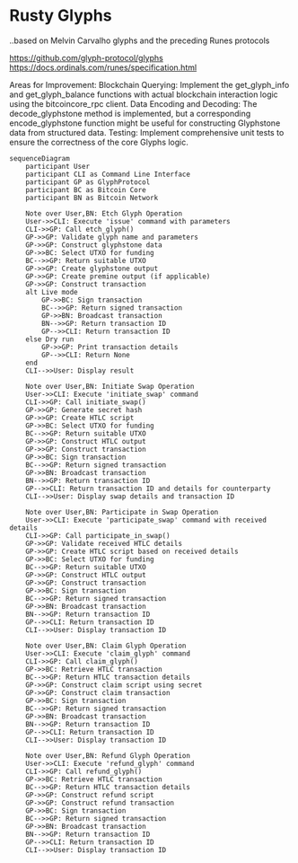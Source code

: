 # Rusty Glyphs

..based on Melvin Carvalho glyphs and the preceding Runes protocols

https://github.com/glyph-protocol/glyphs
https://docs.ordinals.com/runes/specification.html


Areas for Improvement:
Blockchain Querying: Implement the get_glyph_info and get_glyph_balance functions with actual blockchain interaction logic using the bitcoincore_rpc client.
Data Encoding and Decoding: The decode_glyphstone method is implemented, but a corresponding encode_glyphstone function might be useful for constructing Glyphstone data from structured data.
Testing: Implement comprehensive unit tests to ensure the correctness of the core Glyphs logic.

```mermaid
sequenceDiagram
    participant User
    participant CLI as Command Line Interface
    participant GP as GlyphProtocol
    participant BC as Bitcoin Core
    participant BN as Bitcoin Network

    Note over User,BN: Etch Glyph Operation
    User->>CLI: Execute 'issue' command with parameters
    CLI->>GP: Call etch_glyph()
    GP->>GP: Validate glyph name and parameters
    GP->>GP: Construct glyphstone data
    GP->>BC: Select UTXO for funding
    BC-->>GP: Return suitable UTXO
    GP->>GP: Create glyphstone output
    GP->>GP: Create premine output (if applicable)
    GP->>GP: Construct transaction
    alt Live mode
        GP->>BC: Sign transaction
        BC-->>GP: Return signed transaction
        GP->>BN: Broadcast transaction
        BN-->>GP: Return transaction ID
        GP-->>CLI: Return transaction ID
    else Dry run
        GP->>GP: Print transaction details
        GP-->>CLI: Return None
    end
    CLI-->>User: Display result

    Note over User,BN: Initiate Swap Operation
    User->>CLI: Execute 'initiate_swap' command
    CLI->>GP: Call initiate_swap()
    GP->>GP: Generate secret hash
    GP->>GP: Create HTLC script
    GP->>BC: Select UTXO for funding
    BC-->>GP: Return suitable UTXO
    GP->>GP: Construct HTLC output
    GP->>GP: Construct transaction
    GP->>BC: Sign transaction
    BC-->>GP: Return signed transaction
    GP->>BN: Broadcast transaction
    BN-->>GP: Return transaction ID
    GP-->>CLI: Return transaction ID and details for counterparty
    CLI-->>User: Display swap details and transaction ID

    Note over User,BN: Participate in Swap Operation
    User->>CLI: Execute 'participate_swap' command with received details
    CLI->>GP: Call participate_in_swap()
    GP->>GP: Validate received HTLC details
    GP->>GP: Create HTLC script based on received details
    GP->>BC: Select UTXO for funding
    BC-->>GP: Return suitable UTXO
    GP->>GP: Construct HTLC output
    GP->>GP: Construct transaction
    GP->>BC: Sign transaction
    BC-->>GP: Return signed transaction
    GP->>BN: Broadcast transaction
    BN-->>GP: Return transaction ID
    GP-->>CLI: Return transaction ID
    CLI-->>User: Display transaction ID

    Note over User,BN: Claim Glyph Operation
    User->>CLI: Execute 'claim_glyph' command
    CLI->>GP: Call claim_glyph()
    GP->>BC: Retrieve HTLC transaction
    BC-->>GP: Return HTLC transaction details
    GP->>GP: Construct claim script using secret
    GP->>GP: Construct claim transaction
    GP->>BC: Sign transaction
    BC-->>GP: Return signed transaction
    GP->>BN: Broadcast transaction
    BN-->>GP: Return transaction ID
    GP-->>CLI: Return transaction ID
    CLI-->>User: Display transaction ID

    Note over User,BN: Refund Glyph Operation
    User->>CLI: Execute 'refund_glyph' command
    CLI->>GP: Call refund_glyph()
    GP->>BC: Retrieve HTLC transaction
    BC-->>GP: Return HTLC transaction details
    GP->>GP: Construct refund script
    GP->>GP: Construct refund transaction
    GP->>BC: Sign transaction
    BC-->>GP: Return signed transaction
    GP->>BN: Broadcast transaction
    BN-->>GP: Return transaction ID
    GP-->>CLI: Return transaction ID
    CLI-->>User: Display transaction ID

```

